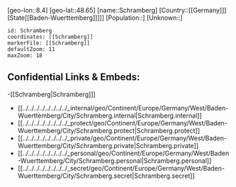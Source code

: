 ﻿---
location: [48.65,8.4]
mapzoom: [7,12] 
mapmarker: city 
type: City
tags:
- geo/City


SpocWebEntityId: 34070
isDeleted: false
confidential: public

---
[geo-lon::8.4]
[geo-lat::48.65]
[name::Schramberg]
[Country::[[Germany]]]
[State[[Baden-Wuerttemberg]]]]]
[Population::]
[Unknown::]


```leaflet
id: Schramberg
coordinates: [[Schramberg]]
markerFile: [[Schramberg]]
defaultZoom: 11 
maxZoom: 18
```


## Confidential Links & Embeds: 
-[[Schramberg|Schramberg]]] 
- [[../../../../../../../../_internal/geo/Continent/Europe/Germany/West/Baden-Wuerttemberg/City/Schramberg.internal|Schramberg.internal]] 
- [[../../../../../../../../_protect/geo/Continent/Europe/Germany/West/Baden-Wuerttemberg/City/Schramberg.protect|Schramberg.protect]] 
- [[../../../../../../../../_private/geo/Continent/Europe/Germany/West/Baden-Wuerttemberg/City/Schramberg.private|Schramberg.private]] 
- [[../../../../../../../../_personal/geo/Continent/Europe/Germany/West/Baden-Wuerttemberg/City/Schramberg.personal|Schramberg.personal]] 
- [[../../../../../../../../_secret/geo/Continent/Europe/Germany/West/Baden-Wuerttemberg/City/Schramberg.secret|Schramberg.secret]] 
